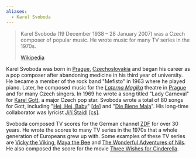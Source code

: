 ```yaml
---
aliases:
  - Karel Svoboda
---
```



> Karel Svoboda (19 December 1938 – 28 January 2007) was a Czech composer of popular music. 
> He wrote music for many TV series in the 1970s.
>
> [Wikipedia](https://en.wikipedia.org/wiki/Karel%20Svoboda%20(composer))

Karel Svoboda was born in [Prague](https://en.wikipedia.org/wiki/Prague "Prague"), [Czechoslovakia](https://en.wikipedia.org/wiki/Czechoslovakia "Czechoslovakia") and began his career as a pop composer after abandoning medicine in his third year of university. He became a member of the rock band "Mefisto" in 1963 where he played piano. Later, he composed music for the _[Laterna Magika](https://en.wikipedia.org/wiki/Magician%27s_Lantern "Magician's Lantern")_ theatre in [Prague](https://en.wikipedia.org/wiki/Prague "Prague") and for many Czech singers. In 1969 he wrote a song titled "Lady Carneval" for [Karel Gott](https://en.wikipedia.org/wiki/Karel_Gott "Karel Gott"), a major Czech pop star. Svoboda wrote a total of 80 songs for Gott, including "[Hej, Hej, Baby](https://en.wikipedia.org/w/index.php?title=Hej,_Hej,_Baby&action=edit&redlink=1 "Hej, Hej, Baby (page does not exist)")" [[de](https://de.wikipedia.org/wiki/Hej,_Hej,_Baby "de:Hej, Hej, Baby")] and "[Die Biene Maja](https://en.wikipedia.org/wiki/Die_Biene_Maja_(song) "Die Biene Maja (song)")". His long-time collaborator was lyricist [Jiří Štaidl](https://en.wikipedia.org/w/index.php?title=Ji%C5%99%C3%AD_%C5%A0taidl&action=edit&redlink=1 "Jiří Štaidl (page does not exist)") [[cs](https://cs.wikipedia.org/wiki/Ji%C5%99%C3%AD_%C5%A0taidl "cs:Jiří Štaidl")].

Svoboda composed TV scores for the German channel [ZDF](https://en.wikipedia.org/wiki/ZDF "ZDF") for over 30 years. He wrote the scores to many TV series in the 1970s that a whole generation of Europeans grew up with. Some examples of these TV series are [Vicky the Viking](https://en.wikipedia.org/wiki/Vicky_the_Viking), [Maya the Bee](https://en.wikipedia.org/wiki/Maya_the_Honey_Bee "Maya the Honey Bee") and [The Wonderful Adventures of Nils](https://en.wikipedia.org/wiki/The_Wonderful_Adventures_of_Nils_(TV_series) "The Wonderful Adventures of Nils (TV series)"). He also composed the score for the movie [Three Wishes for Cinderella](https://en.wikipedia.org/wiki/T%C5%99i_o%C5%99%C3%AD%C5%A1ky_pro_Popelku "Tři oříšky pro Popelku").

